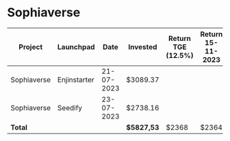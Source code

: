# Sophiaverse



<table data-full-width="true"><thead><tr><th width="141">Project</th><th width="138">Launchpad</th><th width="132">Date</th><th width="133">Invested</th><th>Return TGE (12.5%)</th><th width="175">Return 15-11-2023</th><th>PNL</th></tr></thead><tbody><tr><td>Sophiaverse</td><td>Enjinstarter</td><td>21-07-2023</td><td>$3089.37</td><td></td><td></td><td></td></tr><tr><td>Sophiaverse</td><td>Seedify</td><td>23-07-2023</td><td>$2738.16</td><td></td><td></td><td></td></tr><tr><td><strong>Total</strong></td><td></td><td></td><td><strong>$5827,53</strong></td><td>$2368</td><td>$2364</td><td></td></tr></tbody></table>
